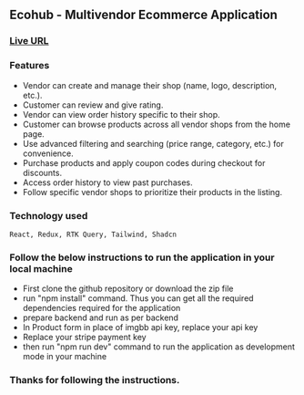 ## Ecohub - Multivendor Ecommerce Application

### [Live URL](https://multivendor-ecommerce-frontend-gilt.vercel.app) 

### Features

-  Vendor can create and manage their shop (name, logo, description, etc.).
-  Customer can review and give rating.
-  Vendor can view order history specific to their shop.
-  Customer can browse products across all vendor shops from the home page.
-  Use advanced filtering and searching (price range, category, etc.) for convenience.
-  Purchase products and apply coupon codes during checkout for discounts.
-  Access order history to view past purchases.
-  Follow specific vendor shops to prioritize their products in the listing.

### Technology used

    React, Redux, RTK Query, Tailwind, Shadcn

### Follow the below instructions to run the application in your local machine

- First clone the github repository or download the zip file
- run "npm install" command. Thus you can get all the required dependencies required for the application
- prepare backend and run as per backend
- In Product form in place of imgbb api key, replace your api key
- Replace your stripe payment key
- then run "npm run dev" command to run the application as development mode in your machine

### Thanks for following the instructions.